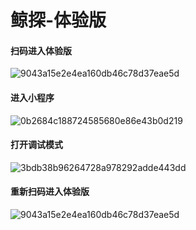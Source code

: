 # 鲸探-体验版


#### 扫码进入体验版

![9043a15e2e4ea160db46c78d37eae5d](https://github.com/zhenyitech/jingtan/assets/6236022/7e70b390-cbb2-422e-90b8-d7ddd98ebd2e)


#### 进入小程序

![0b2684c188724585680e86e43b0d219](https://github.com/zhenyitech/jingtan/assets/6236022/7cc32d13-59c5-4a8d-a15b-7eac6ec0a798)


#### 打开调试模式

![3bdb38b96264728a978292adde443dd](https://github.com/zhenyitech/jingtan/assets/6236022/4c67587a-44dc-4447-982a-8137ce8bf1ea)

#### 重新扫码进入体验版

![9043a15e2e4ea160db46c78d37eae5d](https://github.com/zhenyitech/jingtan/assets/6236022/7e70b390-cbb2-422e-90b8-d7ddd98ebd2e)
